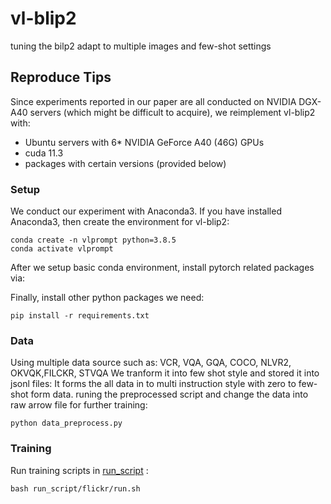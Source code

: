 # vl-blip2
 tuning the bilp2 adapt to multiple images and few-shot settings

## Reproduce Tips
Since experiments reported in our paper are all conducted on NVIDIA DGX-A40 servers (which might be difficult to acquire), 
we reimplement vl-blip2 with:

* Ubuntu servers with 6* NVIDIA GeForce A40 (46G) GPUs
* cuda 11.3
* packages with certain versions (provided below)

### Setup
We conduct our experiment with Anaconda3. If you have installed Anaconda3, then create the environment for vl-blip2:

```shell
conda create -n vlprompt python=3.8.5
conda activate vlprompt
```

After we setup basic conda environment, install pytorch related packages via:

Finally, install other python packages we need:

```shell
pip install -r requirements.txt
```

### Data
Using multiple data source such as: VCR, VQA, GQA, COCO, NLVR2, OKVQK,FILCKR, STVQA
We tranform it into few shot style and stored it into jsonl files:
It forms the all data in to multi instruction style with zero to few-shot form data.
runing the preprocessed script and change the data into raw arrow file for further training:
```shell
python data_preprocess.py
```
### Training
Run training scripts in [run_script](run_script) :

```shell
bash run_script/flickr/run.sh
```
